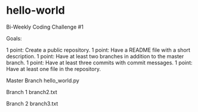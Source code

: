 # hello-world
Bi-Weekly Coding Challenge #1

Goals:

1 point: Create a public repository.
1 point: Have a README file with a short description.
1 point: Have at least two branches in addition to the master branch. 
1 point: Have at least three commits with commit messages. 
1 point: Have at least one file in the repository. 

Master Branch
hello_world.py

Branch 1
branch2.txt

Branch 2
branch3.txt
